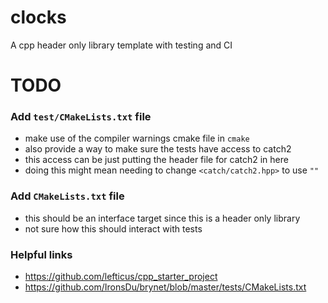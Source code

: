 # clocks
A cpp header only library template with testing and CI

# TODO

### Add `test/CMakeLists.txt` file
- make use of the compiler warnings cmake file in `cmake`
- also provide a way to make sure the tests have access to catch2
- this access can be just putting the header file for catch2 in here
- doing this might mean needing to change `<catch/catch2.hpp>` to use `""`

### Add `CMakeLists.txt` file
- this should be an interface target since this is a header only library
- not sure how this should interact with tests

### Helpful links
- https://github.com/lefticus/cpp_starter_project
- https://github.com/IronsDu/brynet/blob/master/tests/CMakeLists.txt

